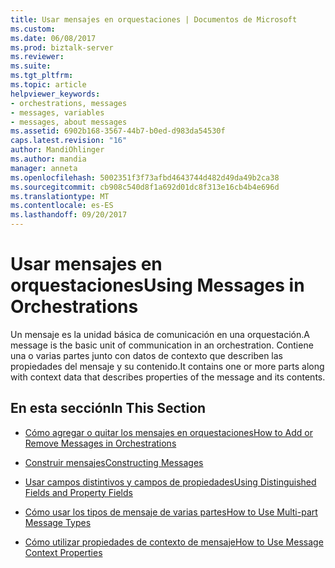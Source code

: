 ```yaml
---
title: Usar mensajes en orquestaciones | Documentos de Microsoft
ms.custom: 
ms.date: 06/08/2017
ms.prod: biztalk-server
ms.reviewer: 
ms.suite: 
ms.tgt_pltfrm: 
ms.topic: article
helpviewer_keywords:
- orchestrations, messages
- messages, variables
- messages, about messages
ms.assetid: 6902b168-3567-44b7-b0ed-d983da54530f
caps.latest.revision: "16"
author: MandiOhlinger
ms.author: mandia
manager: anneta
ms.openlocfilehash: 5002351f3f73afbd4643744d482d49da49b2ca38
ms.sourcegitcommit: cb908c540d8f1a692d01dc8f313e16cb4b4e696d
ms.translationtype: MT
ms.contentlocale: es-ES
ms.lasthandoff: 09/20/2017
---
```

# <a name="using-messages-in-orchestrations"></a><span data-ttu-id="343ec-102">Usar mensajes en orquestaciones</span><span class="sxs-lookup"><span data-stu-id="343ec-102">Using Messages in Orchestrations</span></span>
<span data-ttu-id="343ec-103">Un mensaje es la unidad básica de comunicación en una orquestación.</span><span class="sxs-lookup"><span data-stu-id="343ec-103">A message is the basic unit of communication in an orchestration.</span></span> <span data-ttu-id="343ec-104">Contiene una o varias partes junto con datos de contexto que describen las propiedades del mensaje y su contenido.</span><span class="sxs-lookup"><span data-stu-id="343ec-104">It contains one or more parts along with context data that describes properties of the message and its contents.</span></span>  
  
## <a name="in-this-section"></a><span data-ttu-id="343ec-105">En esta sección</span><span class="sxs-lookup"><span data-stu-id="343ec-105">In This Section</span></span>  
  
-   [<span data-ttu-id="343ec-106">Cómo agregar o quitar los mensajes en orquestaciones</span><span class="sxs-lookup"><span data-stu-id="343ec-106">How to Add or Remove Messages in Orchestrations</span></span>](../core/how-to-add-or-remove-messages-in-orchestrations.md)  
  
-   [<span data-ttu-id="343ec-107">Construir mensajes</span><span class="sxs-lookup"><span data-stu-id="343ec-107">Constructing Messages</span></span>](../core/constructing-messages.md)  
  
-   [<span data-ttu-id="343ec-108">Usar campos distintivos y campos de propiedades</span><span class="sxs-lookup"><span data-stu-id="343ec-108">Using Distinguished Fields and Property Fields</span></span>](../core/using-distinguished-fields-and-property-fields.md)  
  
-   [<span data-ttu-id="343ec-109">Cómo usar los tipos de mensaje de varias partes</span><span class="sxs-lookup"><span data-stu-id="343ec-109">How to Use Multi-part Message Types</span></span>](../core/how-to-use-multi-part-message-types.md)  
  
-   [<span data-ttu-id="343ec-110">Cómo utilizar propiedades de contexto de mensaje</span><span class="sxs-lookup"><span data-stu-id="343ec-110">How to Use Message Context Properties</span></span>](../core/how-to-use-message-context-properties.md)